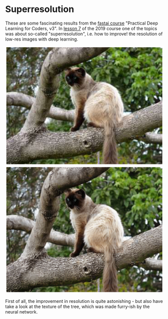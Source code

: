 # Superresolution

These are some fascinating results from the [fastai course](https://course.fast.ai/) "Practical Deep Learning for Coders, v3". In [lesson 7](https://course.fast.ai/videos/?lesson=7) of the 2019 course one of the topics was about so-called "superresolution", i.e. how to improve! the resolution of low-res images with deep learning.

![](/images/lowres.png "original, low res image")
![](/images/predicted.png "predicted image")

First of all, the improvement in resolution is quite astonishing - but also have take a look at the texture of the tree, which was made furry-ish by the neural network.
